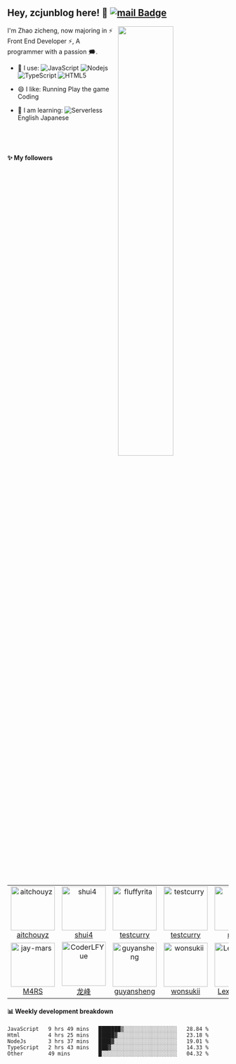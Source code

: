## Hey, zcjunblog here! :wave: [![mail Badge](https://img.shields.io/badge/-i@zcjun.com-c14438?style=plastic&logo=Mail.Ru&logoColor=white&link=mailto:i@zcjun.com)](mailto:gonorth@qq.com)

<img align="right" width="50%" src="https://github-readme-stats.vercel.app/api?username=zcjunblog&theme=dark&show_icons=true">

I'm Zhao zicheng, now majoring in ⚡ Front End Developer ⚡, A programmer with a passion 🗯️.

- 🚀 I use:
  ![JavaScript](https://img.shields.io/badge/-JavaScript-black?style=plastic&logo=javascript)
  ![Nodejs](https://img.shields.io/badge/-Node.js-8fcfd1?style=plastic&logo=Node.js)
  ![TypeScript](https://img.shields.io/badge/-TypeScript-white?style=plastic&logo=TypeScript)
  ![HTML5](https://img.shields.io/badge/-HTML5-yellow?style=plastic&logo=HTML5)
 
- 😄 I like:
  Running
  Play the game
  Coding

- 📖 I am learning:
  ![Serverless](https://img.shields.io/badge/-Serverless-pink?style=plastic&logo=Serverless)
  English
  Japanese

&emsp;
---
#### :sparkles: My followers

<!--START_SECTION:top-followers-->
<table>
  <tr>
    <td align="center">
      <a href="https://github.com/aitchouyz">
        <img src="https://avatars.githubusercontent.com/u/5944171" width="100px;" alt="aitchouyz"/>
      </a>
      <br />
      <a href="https://github.com/aitchouyz">aitchouyz</a>
    </td>
    <td align="center">
      <a href="https://github.com/shui4">
        <img src="https://avatars2.githubusercontent.com/u/40482524" width="100px;" alt="shui4"/>
      </a>
      <br />
      <a href="https://github.com/shui4">shui4</a>
    </td>
    <td align="center">
      <a href="https://github.com/fluffyrita">
        <img src="https://avatars2.githubusercontent.com/u/59192498" width="100px;" alt="fluffyrita"/>
      </a>
      <br />
      <a href="https://github.com/fluffyrita">testcurry</a>
    </td>
    <td align="center">
      <a href="https://github.com/testcurry">
        <img src="https://avatars2.githubusercontent.com/u/56303991" width="100px;" alt="testcurry"/>
      </a>
      <br />
      <a href="https://github.com/testcurry">testcurry</a>
    </td>
    <td align="center">
      <a href="https://github.com/mozc">
        <img src="https://avatars2.githubusercontent.com/u/11436906" width="100px;" alt="mozc"/>
      </a>
      <br />
      <a href="https://github.com/mozc">mozc</a>
    </td>
    <td align="center">
      <a href="https://github.com/youchai1990">
        <img src="https://avatars2.githubusercontent.com/u/30426203" width="100px;" alt="youchai1990"/>
      </a>
      <br />
      <a href="https://github.com/youchai1990">youchai1990</a>
    </td>
    <td align="center">
      <a href="https://github.com/lxtx021">
        <img src="https://avatars2.githubusercontent.com/u/6000515" width="100px;" alt="	lxtx021"/>
      </a>
      <br />
      <a href="https://github.com/lxtx021">lxtx021</a>
    </td>
  </tr>
  <tr>
    <td align="center">
      <a href="https://github.com/jay-mars">
        <img src="https://avatars2.githubusercontent.com/u/58627914" width="100px;" alt="jay-mars"/>
      </a>
      <br />
      <a href="https://github.com/jay-mars">M4RS</a>
    </td>
    <td align="center">
      <a href="https://github.com/CoderLFYue">
        <img src="https://avatars2.githubusercontent.com/u/15118096" width="100px;" alt="CoderLFYue"/>
      </a>
      <br />
      <a href="https://github.com/CoderLFYue">龙峰</a>
    </td>
    <td align="center">
      <a href="https://github.com/guyansheng">
        <img src="https://avatars2.githubusercontent.com/u/58406224" width="100px;" alt="guyansheng"/>
      </a>
      <br />
      <a href="https://github.com/guyansheng">guyansheng</a>
    </td>
    <td align="center">
      <a href="https://github.com/wonsukii">
        <img src="https://avatars2.githubusercontent.com/u/43467884" width="100px;" alt="wonsukii"/>
      </a>
      <br />
      <a href="https://github.com/wonsukii">wonsukii</a>
    </td>
    <td align="center">
      <a href="https://github.com/LexsionLee">
        <img src="https://avatars2.githubusercontent.com/u/10875417" width="100px;" alt="LexsionLee"/>
      </a>
      <br />
      <a href="https://github.com/LexsionLee">LexsionLee</a>
    </td>
  </tr>
</table>
<!--END_SECTION:top-followers-->

#### :bar_chart: Weekly development breakdown

<!--START_SECTION:waka-->
```text
JavaScript   9 hrs 49 mins   ███████▒░░░░░░░░░░░░░░░░░   28.84 % 
Html         4 hrs 25 mins   █████▓░░░░░░░░░░░░░░░░░░░   23.18 % 
NodeJs       3 hrs 37 mins   ████▓░░░░░░░░░░░░░░░░░░░░   19.01 % 
TypeScript   2 hrs 43 mins   ███▓░░░░░░░░░░░░░░░░░░░░░   14.33 % 
Other        49 mins         █░░░░░░░░░░░░░░░░░░░░░░░░   04.32 % 
```
<!--END_SECTION:waka-->



